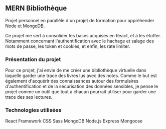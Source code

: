 ## MERN Bibliothèque

Projet personnel en parallèle d'un projet de formation pour appréhender Node et MongoDB.

Ce projet me sert à consolider les bases acquises en React, et à les étoffer. Notamment concernant l'authentification avec le hachage et salage des mots de passe, les token et cookies, et enfin, les rate limiter.


### Présentation du projet

Pour ce projet, j'ai envie de me créer une bibliothèque virtuelle dans laquelle garder une trace des livres lus avec des notes. 
Comme le but est également d'acquérir des connaissances autour des formulaires d'authentification et de la sécurisation des données sensibles, je pense le projet comme un outil que tout à chacun pourrait utiliser pour garder une trace des ses lectures.

### Technologies utilisées
React
Framework CSS Sass
MongoDB
Node.js
Express
Mongoose

